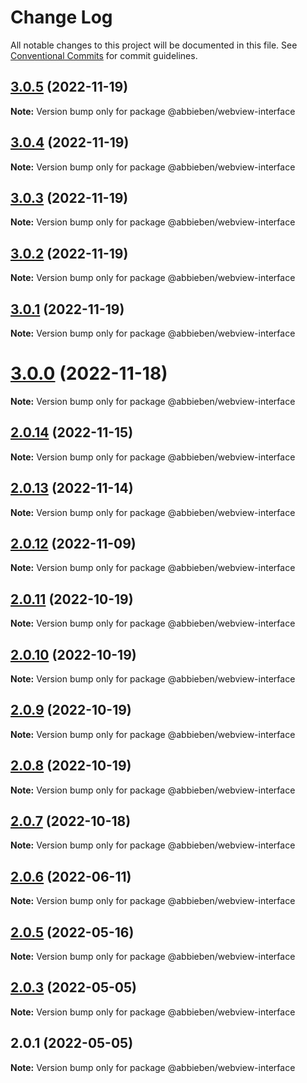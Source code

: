 # Change Log

All notable changes to this project will be documented in this file.
See [Conventional Commits](https://conventionalcommits.org) for commit guidelines.

## [3.0.5](https://github.com/abbieben/webview-interface/compare/v3.0.4...v3.0.5) (2022-11-19)

**Note:** Version bump only for package @abbieben/webview-interface





## [3.0.4](https://github.com/abbieben/webview-interface/compare/v3.0.3...v3.0.4) (2022-11-19)

**Note:** Version bump only for package @abbieben/webview-interface





## [3.0.3](https://github.com/abbieben/webview-interface/compare/v3.0.2...v3.0.3) (2022-11-19)

**Note:** Version bump only for package @abbieben/webview-interface





## [3.0.2](https://github.com/abbieben/webview-interface/compare/v3.0.1...v3.0.2) (2022-11-19)

**Note:** Version bump only for package @abbieben/webview-interface





## [3.0.1](https://github.com/abbieben/webview-interface/compare/v3.0.0...v3.0.1) (2022-11-19)

**Note:** Version bump only for package @abbieben/webview-interface





# [3.0.0](https://github.com/abbieben/webview-interface/compare/v2.0.14...v3.0.0) (2022-11-18)

**Note:** Version bump only for package @abbieben/webview-interface





## [2.0.14](https://github.com/abbieben/webview-interface/compare/v2.0.13...v2.0.14) (2022-11-15)

**Note:** Version bump only for package @abbieben/webview-interface





## [2.0.13](https://github.com/abbieben/webview-interface/compare/v2.0.12...v2.0.13) (2022-11-14)

**Note:** Version bump only for package @abbieben/webview-interface





## [2.0.12](https://github.com/abbieben/webview-interface/compare/v2.0.11...v2.0.12) (2022-11-09)

**Note:** Version bump only for package @abbieben/webview-interface





## [2.0.11](https://github.com/abbieben/webview-interface/compare/v2.0.10...v2.0.11) (2022-10-19)

**Note:** Version bump only for package @abbieben/webview-interface





## [2.0.10](https://github.com/abbieben/webview-interface/compare/v2.0.9...v2.0.10) (2022-10-19)

**Note:** Version bump only for package @abbieben/webview-interface





## [2.0.9](https://github.com/abbieben/webview-interface/compare/v2.0.8...v2.0.9) (2022-10-19)

**Note:** Version bump only for package @abbieben/webview-interface





## [2.0.8](https://github.com/abbieben/webview-interface/compare/v2.0.7...v2.0.8) (2022-10-19)

**Note:** Version bump only for package @abbieben/webview-interface





## [2.0.7](https://github.com/abbieben/webview-interface/compare/v2.0.6...v2.0.7) (2022-10-18)

**Note:** Version bump only for package @abbieben/webview-interface





## [2.0.6](https://github.com/abbieben/webview-interface/compare/v2.0.5...v2.0.6) (2022-06-11)

**Note:** Version bump only for package @abbieben/webview-interface





## [2.0.5](https://github.com/abbieben/webview-interface/compare/v2.0.3...v2.0.5) (2022-05-16)

**Note:** Version bump only for package @abbieben/webview-interface





## [2.0.3](https://github.com/abbieben/webview-interface/compare/v2.0.1...v2.0.3) (2022-05-05)

**Note:** Version bump only for package @abbieben/webview-interface





## 2.0.1 (2022-05-05)

**Note:** Version bump only for package @abbieben/webview-interface
